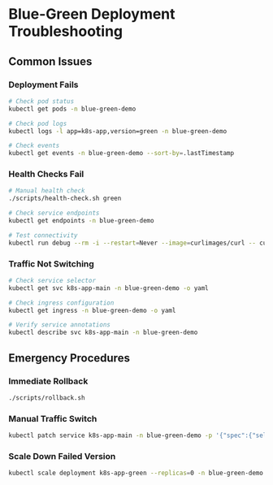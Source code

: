 # Blue-Green Deployment Troubleshooting

## Common Issues

### Deployment Fails
```bash
# Check pod status
kubectl get pods -n blue-green-demo

# Check pod logs
kubectl logs -l app=k8s-app,version=green -n blue-green-demo

# Check events
kubectl get events -n blue-green-demo --sort-by=.lastTimestamp
```

### Health Checks Fail
```bash
# Manual health check
./scripts/health-check.sh green

# Check service endpoints
kubectl get endpoints -n blue-green-demo

# Test connectivity
kubectl run debug --rm -i --restart=Never --image=curlimages/curl -- curl -v http://k8s-app-green/health
```

### Traffic Not Switching
```bash
# Check service selector
kubectl get svc k8s-app-main -n blue-green-demo -o yaml

# Check ingress configuration
kubectl get ingress -n blue-green-demo -o yaml

# Verify service annotations
kubectl describe svc k8s-app-main -n blue-green-demo
```

## Emergency Procedures

### Immediate Rollback
```bash
./scripts/rollback.sh
```

### Manual Traffic Switch
```bash
kubectl patch service k8s-app-main -n blue-green-demo -p '{"spec":{"selector":{"version":"blue"}}}'
```

### Scale Down Failed Version
```bash
kubectl scale deployment k8s-app-green --replicas=0 -n blue-green-demo
```
